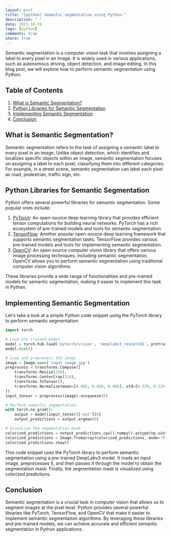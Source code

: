 ```yaml
---
layout: post
title: "[python] Semantic segmentation using Python."
description: " "
date: 2023-10-19
tags: [python]
comments: true
share: true
---
```


Semantic segmentation is a computer vision task that involves assigning a label to every pixel in an image. It is widely used in various applications, such as autonomous driving, object detection, and image editing. In this blog post, we will explore how to perform semantic segmentation using Python.

## Table of Contents
1. [What is Semantic Segmentation?](#what-is-semantic-segmentation)
2. [Python Libraries for Semantic Segmentation](#python-libraries-for-semantic-segmentation)
3. [Implementing Semantic Segmentation](#implementing-semantic-segmentation)
4. [Conclusion](#conclusion)

## What is Semantic Segmentation?

Semantic segmentation refers to the task of assigning a semantic label to every pixel in an image. Unlike object detection, which identifies and localizes specific objects within an image, semantic segmentation focuses on assigning a label to each pixel, classifying them into different categories. For example, in a street scene, semantic segmentation can label each pixel as road, pedestrian, traffic sign, etc.

## Python Libraries for Semantic Segmentation

Python offers several powerful libraries for semantic segmentation. Some popular ones include:

1. [PyTorch](https://pytorch.org/): An open-source deep learning library that provides efficient tensor computations for building neural networks. PyTorch has a rich ecosystem of pre-trained models and tools for semantic segmentation.
2. [TensorFlow](https://www.tensorflow.org/): Another popular open-source deep learning framework that supports semantic segmentation tasks. TensorFlow provides various pre-trained models and tools for implementing semantic segmentation.
3. [OpenCV](https://opencv.org/): An open-source computer vision library that offers various image processing techniques, including semantic segmentation. OpenCV allows you to perform semantic segmentation using traditional computer vision algorithms.

These libraries provide a wide range of functionalities and pre-trained models for semantic segmentation, making it easier to implement this task in Python.

## Implementing Semantic Segmentation

Let's take a look at a simple Python code snippet using the PyTorch library to perform semantic segmentation:

```python
import torch

# Load pre-trained model
model = torch.hub.load('pytorch/vision', 'deeplabv3_resnet101', pretrained=True)
model.eval()

# Load and preprocess the image
image = Image.open('input_image.jpg')
preprocess = transforms.Compose([
    transforms.Resize(256),
    transforms.CenterCrop(224),
    transforms.ToTensor(),
    transforms.Normalize(mean=[0.485, 0.456, 0.406], std=[0.229, 0.224, 0.225])
])
input_tensor = preprocess(image).unsqueeze(0)

# Perform semantic segmentation
with torch.no_grad():
    output = model(input_tensor)['out'][0]
    output_predictions = output.argmax(0)

# Visualize the segmentation mask
colorized_predictions = output_predictions.cpu().numpy().astype(np.uint8)
colorized_predictions = Image.fromarray(colorized_predictions, mode='P')
colorized_predictions.show()
```

This code snippet uses the PyTorch library to perform semantic segmentation using a pre-trained DeepLabv3 model. It loads an input image, preprocesses it, and then passes it through the model to obtain the segmentation mask. Finally, the segmentation mask is visualized using colorized predictions.

## Conclusion

Semantic segmentation is a crucial task in computer vision that allows us to segment images at the pixel level. Python provides several powerful libraries like PyTorch, TensorFlow, and OpenCV that make it easier to implement semantic segmentation algorithms. By leveraging these libraries and pre-trained models, we can achieve accurate and efficient semantic segmentation in Python applications.